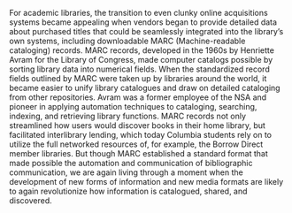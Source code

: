 For academic libraries, the transition to even clunky online acquisitions systems became appealing when vendors began to provide detailed data about purchased titles that could be seamlessly integrated into the library’s own systems, including downloadable MARC (Machine-readable cataloging) records.  MARC records, developed in the 1960s by Henriette Avram for the Library of Congress, made computer catalogs possible by sorting library data into numerical fields. When the standardized record fields outlined by MARC were taken up by libraries around the world, it became easier to unify library catalogues and draw on detailed cataloging from other repositories. Avram was a former employee of the NSA and pioneer in applying automation techniques to cataloging, searching, indexing, and retrieving library functions. MARC records not only streamlined how users would discover books in their home library, but facilitated interlibrary lending, which today Columbia students rely on to utilize the full networked resources of, for example, the Borrow Direct member libraries.  But though MARC established a standard format that made possible the automation and communication of bibliographic communication, we are again living through a moment when the development of new forms of information and new media formats are likely to again revolutionize how information is catalogued, shared, and discovered.
